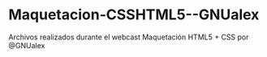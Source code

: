 Maquetacion-CSSHTML5--GNUalex
=============================

Archivos realizados durante el webcast Maquetación HTML5 + CSS por @GNUalex